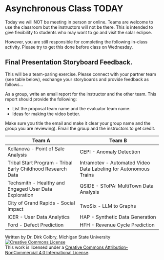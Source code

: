 # Asynchronous Class TODAY
Today we will NOT be meeting in person or online.  Teams are welcome to use the classroom but the instructors will not be there.  This is intended to give flexibility to students who may want to go and visit the solar eclipse. 

However, you are still responsible for completing the following in-class activity.  Please try to get this done before class on Wednesday. 

## Final Presentation Storyboard Feedback.
This will be a team-paring exercise.  Please connect with your partner team (see table below), exchange your storyboards and provide feedback as follows...

As a group, write an email report for the instructor and the other team. This report should provide the following:

- List the proposal team name and the evaluator team name.
- Ideas for making the video better.

Make sure you title the email and make it clear your group name and the group you are reviewing).  Email the group and the instructors to get credit. 


| Team A | Team B |
|-----------|------------|
| Kellanova - Point of Sale Analysis  | CEPI - Anomaly Detection | 
| Tribal Start Program - Tribal Early Childhood Research Data  | Intramotev - Automated Video Data Labeling for Autonomous Trains | 
| Techsmith - Healthy and Engaged User Data Exploration  | QSIDE - SToPA: MultiTown Data Analysis | 
| City of Grand Rapids - Social Impact  | TwoSix - LLM to Graphs | 
| ICER - User Data Analytics  | HAP - Synthetic Data Generation | 
| Ford - Defect Prediction  | HFH - Revenue Cycle Prediction | 

Written by Dr. Dirk Colbry, Michigan State University
<a rel="license" href="http://creativecommons.org/licenses/by-nc/4.0/"><img alt="Creative Commons License" style="border-width:0" src="https://i.creativecommons.org/l/by-nc/4.0/88x31.png" /></a><br />This work is licensed under a <a rel="license" href="http://creativecommons.org/licenses/by-nc/4.0/">Creative Commons Attribution-NonCommercial 4.0 International License</a>.

